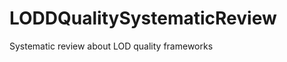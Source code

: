 LODDQualitySystematicReview
===========================

Systematic review about LOD quality frameworks